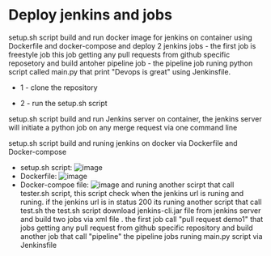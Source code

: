 # Deploy jenkins and jobs 
  setup.sh script build and run docker image for jenkins on container using Dockerfile and docker-compose and deploy 2 jenkins jobs -
  the first job is freestyle job this job getting any pull requests from github specific reposetory and build antoher pipeline job - 
  the pipeline job runing python script called main.py that print "Devops is great" using Jenkinsfile.


* 1 - clone the repository 


* 2 - run the setup.sh script



setup.sh script build and run Jenkins server on container, the jenkins server will initiate a python job on any merge request via one command line



setup.sh script build and runing jenkins on docker via Dockerfile and Docker-compose
* setup.sh script:
![image](https://user-images.githubusercontent.com/113102456/218678901-2e94aa89-44ac-4d4e-9f99-e0666eba381f.png)
* Dockerfile:
![image](https://user-images.githubusercontent.com/113102456/218678967-64cecd7f-1dde-4f82-9ff0-d1611e6d7982.png)
* Docker-compoe file:
![image](https://user-images.githubusercontent.com/113102456/218679219-af3092bb-df99-4d4c-9a64-faef08e5c76a.png)
and runing another scirpt that call tester.sh script, this script check when the jenkins url is runing and runing.
if the jenkins url is in status 200 its runing another script that call test.sh
the test.sh script download jenkins-cli.jar file from jenkins server and build two jobs via xml file .
the first job call "pull request demo1" that jobs getting any pull request from github specific repository and build another job that call "pipeline"
the pipeline jobs runing main.py script via Jenkinsfile
